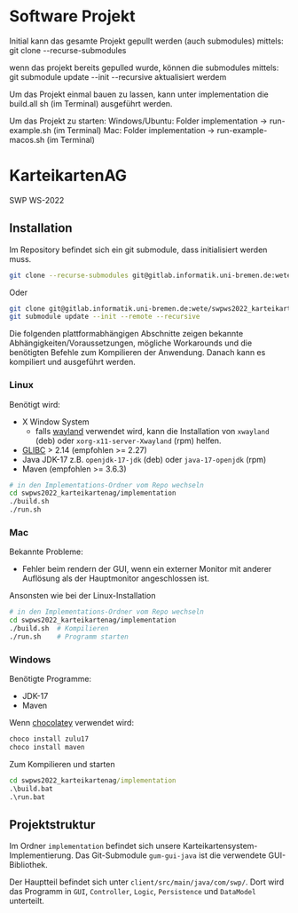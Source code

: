 # Software Projekt

Initial kann das gesamte Projekt gepullt werden (auch submodules) mittels:
git clone --recurse-submodules

wenn das projekt bereits gepulled wurde, können die submodules mittels:
git submodule update --init --recursive aktualisiert werdem

Um das Projekt einmal bauen zu lassen, kann unter implementation die 
build.all sh (im Terminal) ausgeführt werden.

Um das Projekt zu starten:
Windows/Ubuntu: 
Folder implementation -> run-example.sh (im Terminal)
Mac:
Folder implementation -> run-example-macos.sh (im Terminal)




# KarteikartenAG
SWP WS-2022

## Installation
Im Repository befindet sich ein git submodule, dass initialisiert werden muss.
```sh
git clone --recurse-submodules git@gitlab.informatik.uni-bremen.de:wete/swpws2022_karteikartenag.git
```

Oder

```sh
git clone git@gitlab.informatik.uni-bremen.de:wete/swpws2022_karteikartenag.git
git submodule update --init --remote --recursive
```

Die folgenden plattformabhängigen Abschnitte zeigen bekannte Abhängigkeiten/Voraussetzungen,
mögliche Workarounds und die benötigten Befehle zum Kompilieren der Anwendung.
Danach kann es kompiliert und ausgeführt werden.

### Linux
Benötigt wird:
- X Window System
  - falls [wayland](https://wayland.freedesktop.org/) verwendet wird, kann die Installation von `xwayland` (deb) oder `xorg-x11-server-Xwayland` (rpm) helfen.
- [GLIBC](https://www.gnu.org/software/libc/) > 2.14 (empfohlen >= 2.27)
- Java JDK-17 z.B. `openjdk-17-jdk` (deb) oder `java-17-openjdk` (rpm)
- Maven (empfohlen >= 3.6.3)

```sh
# in den Implementations-Ordner vom Repo wechseln
cd swpws2022_karteikartenag/implementation
./build.sh
./run.sh
```


### Mac
Bekannte Probleme:
- Fehler beim rendern der GUI, wenn ein externer Monitor mit anderer Auflösung als der Hauptmonitor angeschlossen ist.

Ansonsten wie bei der Linux-Installation
```sh
# in den Implementations-Ordner vom Repo wechseln
cd swpws2022_karteikartenag/implementation
./build.sh  # Kompilieren
./run.sh    # Programm starten
```


### Windows
Benötigte Programme:
- JDK-17
- Maven

Wenn [chocolatey](https://community.chocolatey.org/) verwendet wird:
```cmd
choco install zulu17
choco install maven
```

Zum Kompilieren und starten
```cmd
cd swpws2022_karteikartenag/implementation
.\build.bat
.\run.bat
```


## Projektstruktur
Im Ordner `implementation` befindet sich unsere Karteikartensystem-Implementierung.
Das Git-Submodule `gum-gui-java` ist die verwendete GUI-Bibliothek.

Der Hauptteil befindet sich unter `client/src/main/java/com/swp/`.
Dort wird das Programm in `GUI`, `Controller`, `Logic`, `Persistence` und `DataModel` unterteilt.
